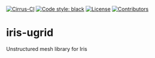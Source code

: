 [comment]: # (https://shields.io/ is a good source of these)
[![Cirrus-CI](https://api.cirrus-ci.com/github/SciTools-incubator/iris-ugrid.svg?branch=master)](https://cirrus-ci.com/github/SciTools-incubator/iris-ugrid)
[![Code style: black](https://img.shields.io/badge/code%20style-black-000000.svg)](https://github.com/psf/black)
[![License](https://img.shields.io/github/license/SciTools-incubator/iris-ugrid)](https://github.com/SciTools-incubator/iris-ugrid/blob/main/LICENSE)
[![Contributors](https://img.shields.io/github/contributors/SciTools-incubator/iris-ugrid)](https://github.com/SciTools-incubator/iris-ugrid/graphs/contributors)

# iris-ugrid
Unstructured mesh library for Iris
